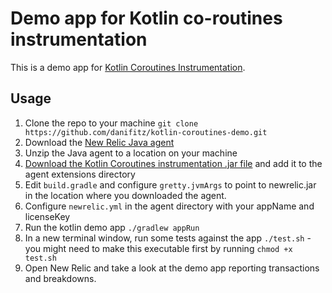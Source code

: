 # Demo app for Kotlin co-routines instrumentation

This is a demo app for [Kotlin Coroutines Instrumentation](https://github.com/newrelic-experimental/newrelic-java-kotlin-coroutines).

## Usage

1. Clone the repo to your machine `git clone https://github.com/danifitz/kotlin-coroutines-demo.git`
2. Download the [New Relic Java agent](http://download.newrelic.com/newrelic/java-agent/newrelic-agent/current/newrelic-java.zip)
3. Unzip the Java agent to a location on your machine
4. [Download the Kotlin Coroutines instrumentation .jar file](https://github.com/newrelic-experimental/newrelic-java-kotlin-coroutines/releases/tag/1.2) and add it to the agent extensions directory
4. Edit `build.gradle` and configure `gretty.jvmArgs` to point to newrelic.jar in the location where you downloaded the agent.
5. Configure `newrelic.yml` in the agent directory with your appName and licenseKey
6. Run the kotlin demo app `./gradlew appRun`
7. In a new terminal window, run some tests against the app `./test.sh` - you might need to make this executable first by running `chmod +x test.sh`
8. Open New Relic and take a look at the demo app reporting transactions and breakdowns.

